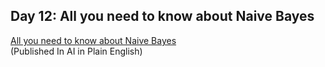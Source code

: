 ## Day 12: All you need to know about Naive Bayes
[All you need to know about Naive Bayes](https://medium.com/ai-in-plain-english/introduction-to-support-vector-machine-svm-cd0759098471)  
(Published In AI in Plain English) 

